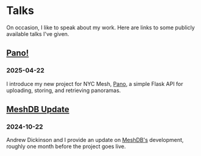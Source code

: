 # Talks

On occasion, I like to speak about my work. Here are links to some publicly available
talks I've given.

## [Pano!](https://www.youtube.com/watch?v=NCM75oZzh74&t=377s)
### 2025-04-22

I introduce my new project for NYC Mesh, [Pano](https://github.com/willnilges/pano),
 a simple Flask API for uploading, storing, and retrieving panoramas.

## [MeshDB Update](https://www.youtube.com/watch?v=gS8Nu3yPIk0)
### 2024-10-22

Andrew Dickinson and I provide an update on [MeshDB's](https://github.com/nycmeshnet/meshdb)
development, roughly one month before the project goes live.

